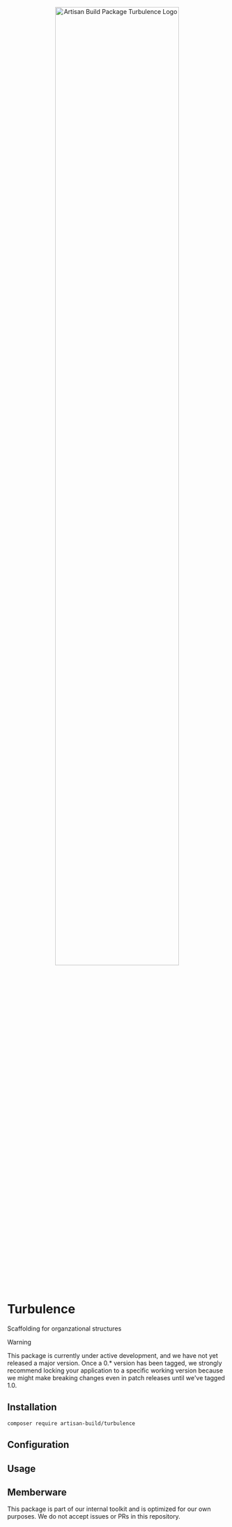 <p align="center"><img src="https://github.com/artisan-build/turbulence/raw/HEAD/art/turbulence.png" width="75%" alt="Artisan Build Package Turbulence Logo"></p>

# Turbulence

Scaffolding for organzational structures

> [!WARNING]  
> This package is currently under active development, and we have not yet released a major version. Once a 0.* version
> has been tagged, we strongly recommend locking your application to a specific working version because we might make
> breaking changes even in patch releases until we've tagged 1.0.

## Installation

`composer require artisan-build/turbulence`

## Configuration

## Usage

## Memberware

This package is part of our internal toolkit and is optimized for our own purposes. We do not accept issues or PRs
in this repository. 

